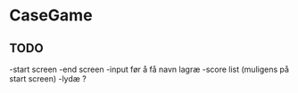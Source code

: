 # CaseGame

## TODO

-start screen
-end screen
-input før å få navn lagræ
-score list (muligens på start screen)
-lydæ ?
